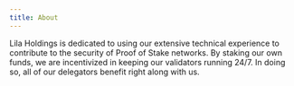 ```yaml
---
title: About
---
```

Lila Holdings is dedicated to using our extensive technical experience to contribute to the security of Proof of Stake networks. By staking our own funds, we are incentivized in keeping our validators running 24/7. In doing so, all of our delegators benefit right along with us.
